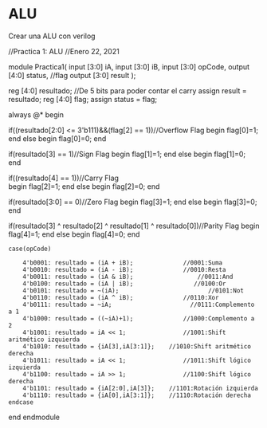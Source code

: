 # ALU
Crear una ALU con verilog

//Practica 1: ALU
//Enero 22, 2021

module Practica1(
	input [3:0] iA,
	input [3:0] iB,
	input [3:0] opCode,
	output [4:0] status, //flag
	output [3:0] result 
	);

reg [4:0] resultado; //De 5 bits para poder contar el carry
assign result = resultado;
reg [4:0] flag;
assign status = flag;

always @*
 begin
 
 if((resultado[2:0] <= 3'b111)&&(flag[2] == 1))//Overflow Flag
	begin
		flag[0]=1;
	end
 else
	begin
		flag[0]=0;
	end

 if(resultado[3] == 1)//Sign Flag
	begin
		flag[1]=1;
	end
 else
	begin
		flag[1]=0;
	end

 if((resultado[4] == 1))//Carry Flag  
	begin 
		flag[2]=1;
	end
 else
	begin
		flag[2]=0;
   end
 
 
 if(resultado[3:0] == 0)//Zero Flag
	begin
		flag[3]=1;
	end
 else
	begin
		flag[3]=0;
	end
 
 
 if(resultado[3] ^ resultado[2] ^ resultado[1] ^  resultado[0])//Parity Flag
	begin
		flag[4]=1;
	end
 else 
	begin
		flag[4]=0; 
	end
	
	case(opCode)
		
		4'b0001: resultado = (iA + iB); 			 //0001:Suma
		4'b0010: resultado = (iA - iB); 			 //0010:Resta
		4'b0011: resultado = (iA & iB);			         //0011:And
		4'b0100: resultado = (iA | iB);		  	        //0100:Or
		4'b0101: resultado = ~(iA); 			            //0101:Not
		4'b0110: resultado = (iA ^ iB); 			 //0110:Xor
		4'b0111: resultado = ~iA;				       //0111:Complemento a 1
		4'b1000: resultado = ((~iA)+1); 			 //1000:Complemento a 2
		4'b1001: resultado = iA << 1;			     //1001:Shift aritmético izquierda
		4'b1010: resultado = {iA[3],iA[3:1]};	 //1010:Shift aritmético derecha 
		4'b1011: resultado = iA << 1;			     //1011:Shift lógico izquierda
		4'b1100: resultado = iA >> 1;		    	 //1100:Shift lógico derecha
		4'b1101: resultado = {iA[2:0],iA[3]};	 //1101:Rotación izquierda
		4'b1110: resultado = {iA[0],iA[3:1]};	 //1110:Rotación derecha
	endcase
 end 
endmodule

